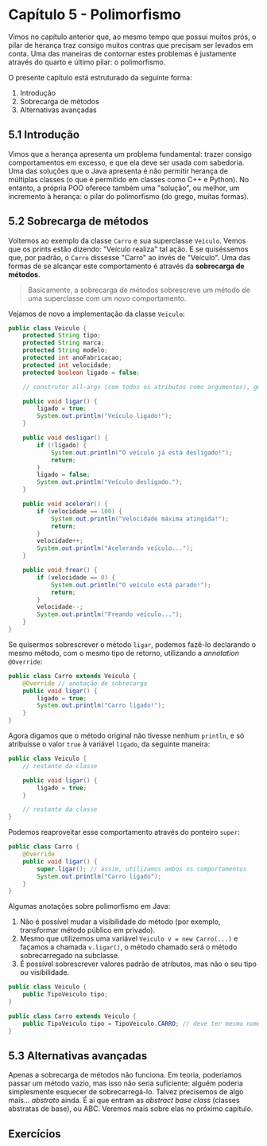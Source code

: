 # Capítulo 5 - Polimorfismo

Vimos no capítulo anterior que, ao mesmo tempo que possui muitos prós, o pilar de herança traz consigo muitos contras que precisam ser levados em conta. Uma das maneiras de contornar estes problemas é justamente através do quarto e último pilar: o polimorfismo.

O presente capítulo está estruturado da seguinte forma:

1. Introdução
2. Sobrecarga de métodos
3. Alternativas avançadas

## 5.1 Introdução

Vimos que a herança apresenta um problema fundamental: trazer consigo comportamentos em excesso, e que ela deve ser usada com sabedoria. Uma das soluções que o Java apresenta é não permitir herança de múltiplas classes (o que é permitido em classes como C++ e Python). No entanto, a própria POO oferece também uma "solução", ou melhor, um incremento à herança: o pilar do polimorfismo (do grego, muitas formas).

## 5.2 Sobrecarga de métodos

Voltemos ao exemplo da classe `Carro` e sua superclasse `Veículo`. Vemos que os prints estão dizendo: "Veículo realiza" tal ação. E se quiséssemos que, por padrão, o `Carro` dissesse "Carro" ao invés de "Veículo". Uma das formas de se alcançar este comportamento é através da **sobrecarga de métodos**.

> Basicamente, a sobrecarga de métodos sobrescreve um método de uma superclasse com um novo comportamento.

Vejamos de novo a implementação da classe `Veiculo`:

```java
public class Veiculo {
    protected String tipo;
    protected String marca;
    protected String modelo;
    protected int anoFabricacao;
    protected int velocidade;
    protected boolean ligado = false;

    // construtor all-args (com todos os atributos como argumentos), getters e setters...

    public void ligar() {
        ligado = true;
        System.out.println("Veículo ligado!");
    }

    public void desligar() {
        if (!ligado) {
            System.out.println("O veículo já está desligado!");
            return;
        }
        ligado = false;
        System.out.println("Veículo desligado.");
    }

    public void acelerar() {
        if (velocidade == 100) {
            System.out.println("Velocidade máxima atingida!");
            return;
        }
        velocidade++;
        System.out.println("Acelerando veículo...");
    }

    public void frear() {
        if (velocidade == 0) {
            System.out.println("O veículo está parado!");
            return;
        }
        velocidade--;
        System.out.println("Freando veículo...");
    }
}
```

Se quisermos sobrescrever o método `ligar`, podemos fazê-lo declarando o mesmo método, com o mesmo tipo de retorno, utilizando a *annotation* `@Override`:

```java
public class Carro extends Veiculo {
    @Override // anotação de sobrecarga
    public void ligar() {
        ligado = true;
        System.out.println("Carro ligado!");
    }
}
```

Agora digamos que o método original não tivesse nenhum `println`, e só atribuísse o valor `true` à variável `ligado`, da seguinte maneira:

```java
public class Veiculo {
    // restante da classe

    public void ligar() {
        ligado = true;
    }

    // restante da classe
}
```

Podemos reaproveitar esse comportamento através do ponteiro `super`:

```java
public class Carro {
    @Override
    public void ligar() {
        super.ligar(); // assim, utilizamos ambos os comportamentos
        System.out.println("Carro ligado");
    }
}
```

Algumas anotações sobre polimorfismo em Java:

1. Não é possível mudar a visibilidade do método (por exemplo, transformar método público em privado).
2. Mesmo que utilizemos uma variável `Veiculo v = new Carro(...)` e façamos a chamada `v.ligar()`, o método chamado será o método sobrecarregado na subclasse.
3. É possível sobrescrever valores padrão de atributos, mas não o seu tipo ou visibilidade.

```java
public class Veiculo {
    public TipoVeiculo tipo;
}

public class Carro extends Veiculo {
    public TipoVeiculo tipo = TipoVeiculo.CARRO; // deve ter mesmo nome, tipo e visibilidade
}
```

## 5.3 Alternativas avançadas

Apenas a sobrecarga de métodos não funciona. Em teoria, poderíamos passar um método vazio, mas isso não seria suficiente: alguém poderia simplesmente esquecer de sobrecarregá-lo. Talvez precisemos de algo mais... *abstrato* ainda. É aí que entram as *abstract base class* (classes abstratas de base), ou ABC. Veremos mais sobre elas no próximo capítulo.

## Exercícios